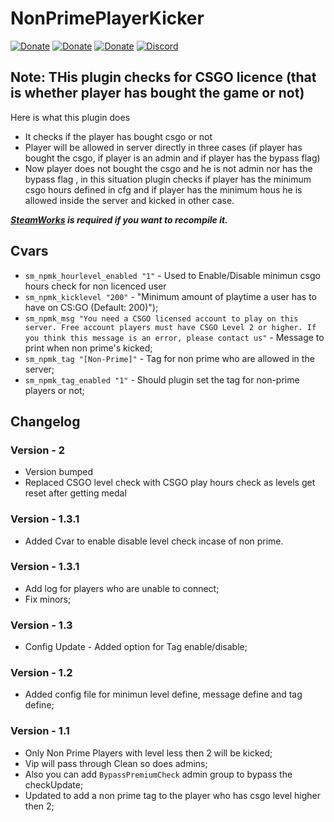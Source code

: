 # NonPrimePlayerKicker
[![Donate](https://cdn2.iconfinder.com/data/icons/social-icons-circular-color/512/paypal-64.png)](https://www.paypal.me/Shivam169)  [![Donate](https://cdn2.iconfinder.com/data/icons/social-icons-circular-color/512/paytm-64.png)](https://drive.google.com/file/d/1ks_B3s9dNk_RPkDVf1DL1ITKe0mnrTRk/view)  [![Donate](https://cdn.iconscout.com/icon/free/png-64/upi-bhim-transfer-1795405-1522773.png)](https://drive.google.com/open?id=1VYYThJS78Pp6yyIU0lCIC4j7ef5a4G0l)  [![Discord](https://cdn3.iconfinder.com/data/icons/logos-and-brands-adobe/512/91_Discord-64.png)](https://discord.gg/HcCFa8q)  

## Note: THis plugin checks for CSGO licence (that is whether player has bought the game or not)
Here is what this plugin does
- It checks if the player has bought csgo or not 
- Player will be allowed in server directly in three cases (if player has bought the csgo, if player is an admin and if player has the bypass flag)
- Now player does not bought the csgo and he is not admin nor has the bypass flag , in this situation plugin checks if player has the minimum csgo hours defined in cfg and if player has the minimum hous he is allowed inside the server and kicked in other case.

***[SteamWorks](https://forums.alliedmods.net/showthread.php?t=229556) is required if you want to recompile it.***

## Cvars
- `sm_npmk_hourlevel_enabled "1"` - Used to Enable/Disable minimun csgo hours check for non licenced user
- `sm_npmk_kicklevel "200"` - "Minimum amount of playtime a user has to have on CS:GO (Default: 200)");
- `sm_npmk_msg "You need a CSGO licensed account to play on this server. Free account players must have CSGO Level 2 or higher. If you think this message is an error, please contact us"` - Message to print when non prime's kicked;
- `sm_npmk_tag "[Non-Prime]"` - Tag for non prime who are allowed in the server;
- `sm_npmk_tag_enabled "1"` - Should plugin set the tag for non-prime players or not;

## Changelog
### Version - 2
- Version bumped
- Replaced CSGO level check with CSGO play hours check as levels get reset after getting medal

### Version - 1.3.1
- Added Cvar to enable disable level check incase of non prime.

### Version - 1.3.1
- Add log for players who are unable to connect;
- Fix minors;

### Version - 1.3
- Config Update - Added option for Tag enable/disable;

### Version - 1.2
- Added config file for minimun level define, message define and tag define;

### Version - 1.1
- Only Non Prime Players with level less then 2 will be kicked;
- Vip will pass through Clean so does admins;
- Also you can add `BypassPremiumCheck` admin group to bypass the checkUpdate;
- Updated to add a non prime tag to the player who has csgo level higher then 2;
